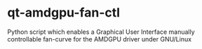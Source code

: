 # qt-amdgpu-fan-ctl
Python script which enables a Graphical User Interface manually controllable fan-curve for the AMDGPU driver under GNU/Linux

